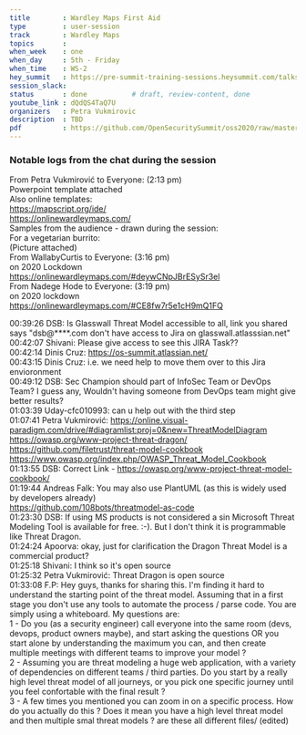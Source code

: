 ```yaml
---
title        : Wardley Maps First Aid
type         : user-session
track        : Wardley Maps
topics       : 
when_week    : one
when_day     : 5th - Friday
when_time    : WS-2
hey_summit   : https://pre-summit-training-sessions.heysummit.com/talks/introduction-to-wardley-mapping-1/
session_slack:
status       : done           # draft, review-content, done
youtube_link : dQdQS4TaQ7U
organizers   : Petra Vukmirovic
description  : TBD
pdf          : https://github.com/OpenSecuritySummit/oss2020/raw/master/content/outcomes/presentation/5%20Jun%20-%20Wardley%20Maps%20FIRST%20AID%20by%20Petra%20Vukmirovic.pdf    
---
```


### Notable logs from the chat during the session

From Petra Vukmirović to Everyone: (2:13 pm)  \
Powerpoint template attached                  \
Also online templates:                        \
https://mapscript.org/ide/                     \
https://onlinewardleymaps.com/                  
Samples from the audience - drawn during the session:    \
For a vegetarian burrito:                           \
(Picture attached)                        \
From WallabyCurtis to Everyone: (3:16 pm)       \
on 2020 Lockdown                                 \
https://onlinewardleymaps.com/#deywCNpJBrESySr3el    \
From Nadege Hode to Everyone: (3:19 pm)            \
on 2020 lockdown                                \
https://onlinewardleymaps.com/#CE8fw7r5e1cH9mQ1FQ   

00:39:26	DSB:	Is Glasswall Threat Model accessible to all, link you shared says "dsb@****.com don't have access to Jira on  glasswall.atlasssian.net" \
00:42:07	Shivani:	Please give access to see this JIRA Task?? \
00:42:14	Dinis Cruz:	https://os-summit.atlassian.net/  \
00:43:15	Dinis Cruz:	i.e. we need help to move them over to this Jira envioronment  \
00:49:12	DSB:	Sec Champion should part of InfoSec Team or DevOps Team? I guess any, Wouldn't having someone from DevOps team might give better results?  \
01:03:39	Uday-cfc010993:	can u help out with the third step   \
01:07:41	Petra Vukmirović:	https://online.visual-paradigm.com/drive/#diagramlist:proj=0&new=ThreatModelDiagram  \
https://owasp.org/www-project-threat-dragon/  \
https://github.com/filetrust/threat-model-cookbook  \
https://www.owasp.org/index.php/OWASP_Threat_Model_Cookbook   \
01:13:55	DSB:	Correct Link - https://owasp.org/www-project-threat-model-cookbook/    \
01:19:44	Andreas Falk:	You may also use PlantUML (as this is widely used by developers already)   \
https://github.com/108bots/threatmodel-as-code    \
01:23:30	DSB:	If using MS products is not considered a sin Microsoft Threat Modeling Tool is available for free. :-). But I don't think it is programmable like Threat Dragon.   \
01:24:24	Apoorva:	okay, just for clarification the Dragon Threat Model is a commercial product?   \
01:25:18	Shivani:	I think so it's open source   \
01:25:32	Petra Vukmirović:	Threat Dragon is open source   \
01:33:08	F.P:	Hey guys, thanks for sharing this. I'm finding it hard to understand the starting point of the threat model. Assuming that in a first stage you don't use any tools to automate the process / parse code. You are simply using a whiteboard. My questions are:   \
1 - Do you (as a security engineer) call everyone into the same room (devs, devops, product owners maybe), and start asking the questions OR you start alone by understanding the maximum you can, and then create multiple meetings with different teams to improve your model ?   \
2 - Assuming you are threat modeling a huge web application, with a variety of dependencies on different teams / third parties.  Do you start by a really high level threat model of all journeys, or you pick one specific journey until you feel confortable with the final result ?   \
3 - A few times you mentioned you can zoom in on a specific process. How do you actually do this ? Does it mean you have a high level threat model and then multiple smal threat models ? are these all different files/ (edited) 
